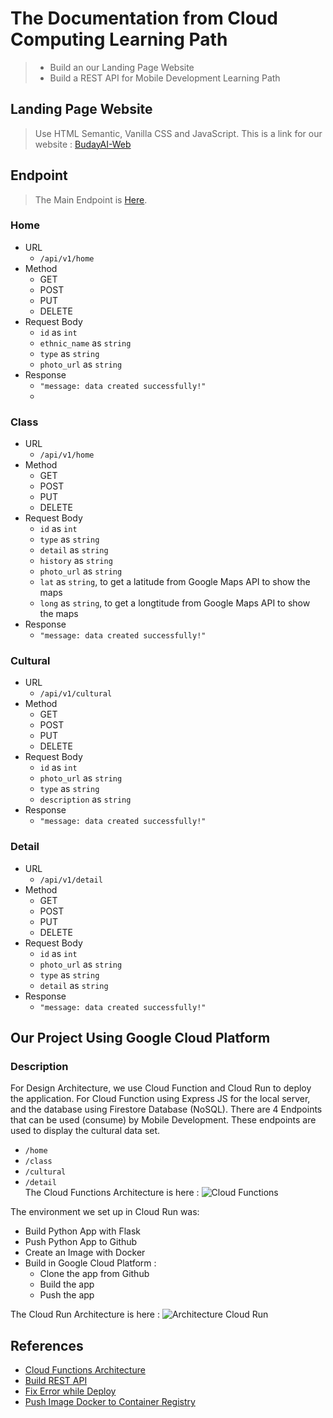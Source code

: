 # The Documentation from Cloud Computing Learning Path
> - Build an our Landing Page Website
> - Build a REST API for Mobile Development Learning Path

## Landing Page Website
> Use HTML Semantic, Vanilla CSS and JavaScript.
> This is a link for our website : [BudayAI-Web](https://buday-ai-vickyadri29.vercel.app/)

## Endpoint
> The Main Endpoint is [Here](https://us-central1-budayai-c22-ps195.cloudfunctions.net/app/).

### Home
- URL
  - `/api/v1/home`
- Method
  - GET
  - POST
  - PUT
  - DELETE
- Request Body
  - `id` as `int`
  - `ethnic_name` as `string`
  - `type` as `string`
  - `photo_url` as `string`
- Response
  - `"message: data created successfully!"`
  - 
### Class
- URL
  - `/api/v1/home`
- Method
  - GET
  - POST
  - PUT
  - DELETE
- Request Body
  - `id` as `int`
  - `type` as `string`
  - `detail` as `string`
  - `history` as `string`
  - `photo_url` as `string`
  - `lat` as `string`, to get a latitude from Google Maps API to show the maps
  - `long` as `string`, to get a longtitude from Google Maps API to show the maps
- Response
  - `"message: data created successfully!"`

### Cultural
- URL
  - `/api/v1/cultural`
- Method
  - GET
  - POST
  - PUT
  - DELETE
- Request Body
  - `id` as `int`
  - `photo_url` as `string`
  - `type` as `string`
  - `description` as `string`
- Response
  - `"message: data created successfully!"`

### Detail
- URL
  - `/api/v1/detail`
- Method
  - GET
  - POST
  - PUT
  - DELETE
- Request Body
  - `id` as `int`
  - `photo_url` as `string`
  - `type` as `string`
  - `detail` as `string`
- Response
  - `"message: data created successfully!"`<br/>

## Our Project Using Google Cloud Platform
### Description
For Design Architecture, we use Cloud Function and Cloud Run to deploy the application. For Cloud Function using Express JS for the local server, and the database using Firestore Database (NoSQL). There are 4 Endpoints that can be used (consume) by Mobile Development. These endpoints are used to display the cultural data set.
- `/home`
- `/class`
- `/cultural`
- `/detail` <br/>
The Cloud Functions Architecture is here :
![Cloud Functions](https://storage.googleapis.com/budayai-datasets/RestAPI.png)

The environment we set up in Cloud Run was:
- Build Python App with Flask
- Push Python App to Github
- Create an Image with Docker
- Build in Google Cloud Platform :
  - Clone the app from Github
  - Build the app
  - Push the app 

The Cloud Run Architecture is here :
![Architecture Cloud Run](https://storage.googleapis.com/budayai-datasets/FlaskApp.png)

## References
- [Cloud Functions Architecture](https://www.fiverr.com/arslan_96/write-google-cloud-function-with-firebase)
- [Build REST API](https://www.youtube.com/watch?v=3dFT7QaVSZ8&list=PLJetLDY7yKupm5WTx02ylh1I25rJLPvXe)
- [Fix Error while Deploy](https://stackoverflow.com/questions/48602833/eslint-error-while-trying-to-deploy-firebase-functions)
- [Push Image Docker to Container Registry](https://www.youtube.com/watch?v=_XAk5T_4-O0&t=376s)
